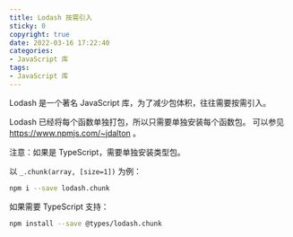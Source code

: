 ```yaml
---
title: Lodash 按需引入
sticky: 0
copyright: true
date: 2022-03-16 17:22:40
categories:
- JavaScript 库
tags:
- JavaScript 库
---
```


Lodash 是一个著名 JavaScript 库，为了减少包体积，往往需要按需引入。

<!-- more -->

Lodash 已经将每个函数单独打包，所以只需要单独安装每个函数包。
可以参见 https://www.npmjs.com/~jdalton 。

注意：如果是 TypeScript，需要单独安装类型包。

以 `_.chunk(array, [size=1])` 为例：
```bash
npm i --save lodash.chunk
```

如果需要 TypeScript 支持：
```bash
npm install --save @types/lodash.chunk
```

